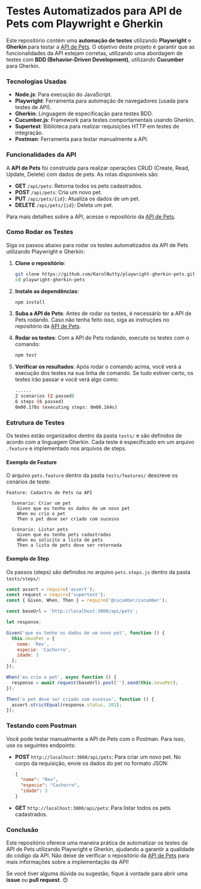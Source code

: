 # Testes Automatizados para API de Pets com Playwright e Gherkin

Este repositório contém uma **automação de testes** utilizando **Playwright** e **Gherkin** para testar a [API de Pets](https://github.com/KarolNutty/api-de-pets). O objetivo deste projeto é garantir que as funcionalidades da API estejam corretas, utilizando uma abordagem de testes com **BDD (Behavior-Driven Development)**, utilizando **Cucumber** para Gherkin.

### Tecnologias Usadas

- **Node.js**: Para execução do JavaScript.
- **Playwright**: Ferramenta para automação de navegadores (usada para testes de API).
- **Gherkin**: Linguagem de especificação para testes BDD.
- **Cucumber.js**: Framework para testes comportamentais usando Gherkin.
- **Supertest**: Biblioteca para realizar requisições HTTP em testes de integração.
- **Postman**: Ferramenta para testar manualmente a API.
  
### Funcionalidades da API

A **API de Pets** foi construída para realizar operações CRUD (Create, Read, Update, Delete) com dados de pets. As rotas disponíveis são:

- **GET** `/api/pets`: Retorna todos os pets cadastrados.
- **POST** `/api/pets`: Cria um novo pet.
- **PUT** `/api/pets/{id}`: Atualiza os dados de um pet.
- **DELETE** `/api/pets/{id}`: Deleta um pet.

Para mais detalhes sobre a API, acesse o repositório da [API de Pets](https://github.com/KarolNutty/api-de-pets).

### Como Rodar os Testes

Siga os passos abaixo para rodar os testes automatizados da API de Pets utilizando Playwright e Gherkin:

1. **Clone o repositório**:
   ```bash
   git clone https://github.com/KarolNutty/playwright-gherkin-pets.git
   cd playwright-gherkin-pets
   ```

2. **Instale as dependências**:
   ```bash
   npm install
   ```

3. **Suba a API de Pets**:
   Antes de rodar os testes, é necessário ter a API de Pets rodando. Caso não tenha feito isso, siga as instruções no repositório da [API de Pets](https://github.com/KarolNutty/api-de-pets).

4. **Rodar os testes**:
   Com a API de Pets rodando, execute os testes com o comando:
   ```bash
   npm test
   ```

5. **Verificar os resultados**:
   Após rodar o comando acima, você verá a execução dos testes na sua linha de comando. Se tudo estiver certo, os testes irão passar e você verá algo como:

   ```bash
   ...... 
   2 scenarios (2 passed)
   6 steps (6 passed)
   0m00.178s (executing steps: 0m00.164s)
   ```

### Estrutura de Testes

Os testes estão organizados dentro da pasta `tests/` e são definidos de acordo com a linguagem Gherkin. Cada teste é especificado em um arquivo `.feature` e implementado nos arquivos de steps.

#### Exemplo de Feature

O arquivo `pets.feature` dentro da pasta `tests/features/` descreve os cenários de teste:

```gherkin
Feature: Cadastro de Pets na API

  Scenario: Criar um pet
    Given que eu tenho os dados de um novo pet
    When eu crio o pet
    Then o pet deve ser criado com sucesso

  Scenario: Listar pets
    Given que eu tenho pets cadastrados
    When eu solicito a lista de pets
    Then a lista de pets deve ser retornada
```

#### Exemplo de Step

Os passos (steps) são definidos no arquivo `pets.steps.js` dentro da pasta `tests/steps/`:

```javascript
const assert = require('assert');
const request = require('supertest');
const { Given, When, Then } = require('@cucumber/cucumber');

const baseUrl = 'http://localhost:3000/api/pets';

let response;

Given('que eu tenho os dados de um novo pet', function () {
  this.novoPet = {
    nome: 'Rex',
    especie: 'Cachorro',
    idade: 3
  };
});

When('eu crio o pet', async function () {
  response = await request(baseUrl).post('').send(this.novoPet);
});

Then('o pet deve ser criado com sucesso', function () {
  assert.strictEqual(response.status, 201);
});
```

### Testando com Postman

Você pode testar manualmente a API de Pets com o Postman. Para isso, use os seguintes endpoints:

- **POST** `http://localhost:3000/api/pets`: Para criar um novo pet. No corpo da requisição, envie os dados do pet no formato JSON:
  ```json
  {
    "nome": "Rex",
    "especie": "Cachorro",
    "idade": 3
  }
  ```
- **GET** `http://localhost:3000/api/pets`: Para listar todos os pets cadastrados.

### Conclusão

Este repositório oferece uma maneira prática de automatizar os testes da API de Pets utilizando Playwright e Gherkin, ajudando a garantir a qualidade do código da API. Não deixe de verificar o repositório da [API de Pets](https://github.com/KarolNutty/api-de-pets) para mais informações sobre a implementação da API!

Se você tiver alguma dúvida ou sugestão, fique à vontade para abrir uma **issue** ou **pull request**. 😊


